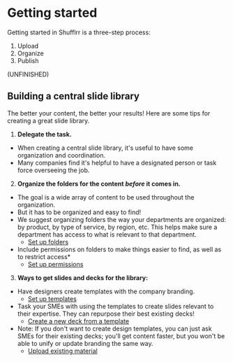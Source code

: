 # Getting started

Getting started in Shufflrr is a three-step process: 
1. Upload
2. Organize
3. Publish


(UNFINISHED)

## Building a central slide library
The better your content, the better your results! Here are some tips for creating a great slide library. 

1. **Delegate the task.**
* When creating a central slide library, it's useful to have some organization and coordination.  
* Many companies find it's helpful to have a designated person or task force overseeing the job.  
2. **Organize the folders for the content _before_ it comes in.**
* The goal is a wide array of content to be used throughout the organization.
* But it has to be organized and easy to find! 
* We suggest organizing folders the way your departments are organized: by product, by type of service, by region, etc. This helps make sure a department has access to what is relevant to that department.  
	* [Set up folders](presentations-folders.md)
* Include permissions on folders to make things easier to find, as well as to restrict access*
	* [Set up permissions](presentations-permissions.md)
3. **Ways to get slides and decks for the library:**
* Have designers create templates with the company branding. 
	* [Set up templates]()
* Task your SMEs with using the templates to create slides relevant to their expertise. They can repurpose their best existing decks! 
	* [Create a new deck from a template]()
* Note: If you don't want to create design templates, you can just ask SMEs for their existing decks; you'll get content faster, but you won't be able to unify or update branding the same way.
	* [Upload existing material](presentations-uploading.md)
